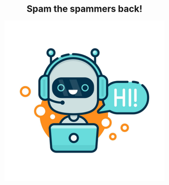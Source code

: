 <h1 align="center">
  <a>Spam the spammers back!</a>
</h1>

<img src="https://raw.githubusercontent.com/moon1ock/reply-to-spam/main/support/friendly-chatbot.jpeg" width="1024"/>
  
